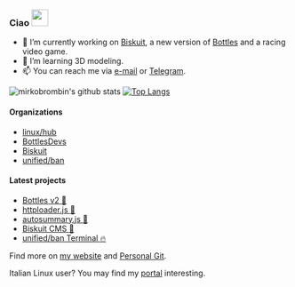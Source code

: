### Ciao <img src="https://raw.githubusercontent.com/MartinHeinz/MartinHeinz/master/wave.gif" width="30px">
- 🔭 I’m currently working on [Biskuit](https://github.com/biskuitorg/biskuit), a new version of [Bottles](https://github.com/bottlesdevs/Bottles/tree/develop) and a racing video game.
- 🌱 I’m learning 3D modeling.
- 📫 You can reach me via [e-mail](mailto:send@mirko.pm) or [Telegram](https://t.me/brombinmirko).

![mirkobrombin's github stats](https://github-readme-stats.vercel.app/api?username=mirkobrombin&custom_title=Stats&show_icons=true&theme=default&include_all_commits=true&count_private=true&hide_border=true)
[![Top Langs](https://github-readme-stats.vercel.app/api/top-langs/?username=mirkobrombin&layout=compact&hide_border=true)](https://github.com/anuraghazra/github-readme-stats)

#### Organizations
- [linux/hub](https://github.com/linuxhubit)
- [BottlesDevs](https://github.com/bottlesdevs)
- [Biskuit](https://github.com/biskuitorg)
- [unified/ban](https://github.com/unified-ban)

#### Latest projects
- [Bottles v2 :wine_glass:](https://github.com/mirkobrombin/Bottles/tree/develop)
- [httploader.js :rocket:](https://git.mirko.pm/brombinmirko/httploader-js)
- [autosummary.js :bookmark:](https://git.mirko.pm/brombinmirko/autosummary-js)
- [Biskuit CMS :cookie:](https://github.com/biskuitorg/biskuit)
- [unified/ban Terminal :fire:](https://github.com/unified-ban/Terminal)

Find more on [my website](https://mirko.pm/projects) and [Personal Git](https://git.mirko.pm).

Italian Linux user? You may find my [portal](https://linuxhub.it) interesting.
